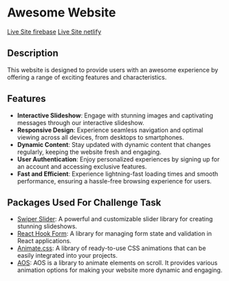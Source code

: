 # Awesome Website

[Live Site firebase](https://b9-a9-fe222.web.app) 
[Live Site netlify](https://innfinity.netlify.app/) 

## Description

This website is designed to provide users with an awesome experience by offering a range of exciting features and characteristics.

## Features

- **Interactive Slideshow**: Engage with stunning images and captivating messages through our interactive slideshow.
- **Responsive Design**: Experience seamless navigation and optimal viewing across all devices, from desktops to smartphones.
- **Dynamic Content**: Stay updated with dynamic content that changes regularly, keeping the website fresh and engaging.
- **User Authentication**: Enjoy personalized experiences by signing up for an account and accessing exclusive features.
- **Fast and Efficient**: Experience lightning-fast loading times and smooth performance, ensuring a hassle-free browsing experience for users.

## **Packages Used For Challenge Task**

- [Swiper Slider](https://swiperjs.com/): A powerful and customizable slider library for creating stunning slideshows.
- [React Hook Form](https://react-hook-form.com/): A library for managing form state and validation in React applications.
- [Animate.css](https://animate.style/): A library of ready-to-use CSS animations that can be easily integrated into your projects.
- [AOS](https://michalsnik.github.io/aos/): AOS is a library to animate elements on scroll. It provides various animation options for making your website more dynamic and engaging.

